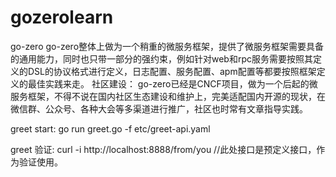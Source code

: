 # gozerolearn

go-zero go-zero整体上做为一个稍重的微服务框架，提供了微服务框架需要具备的通用能力，同时也只带一部分的强约束，例如针对web和rpc服务需要按照其定义的DSL的协议格式进行定义，日志配置、服务配置、apm配置等都要按照框架定义的最佳实践来走。 社区建设： go-zero已经是CNCF项目，做为一个后起的微服务框架，不得不说在国内社区生态建设和维护上，完美适配国内开源的现状，在微信群、公众号、各种大会等多渠道进行推广，社区也时常有文章指导实践。

greet start: go run greet.go -f etc/greet-api.yaml

greet 验证: curl -i http://localhost:8888/from/you //此处接口是预定义接口，作为验证使用。


